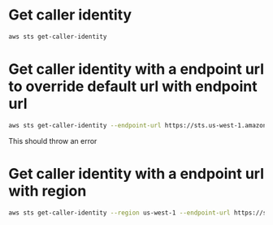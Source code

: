 # Get caller identity
```sh
aws sts get-caller-identity
```

# Get caller identity with a endpoint url to override default url with endpoint url
```sh
aws sts get-caller-identity --endpoint-url https://sts.us-west-1.amazonaws.com
```
This should throw an error

# Get caller identity with a endpoint url with region
```sh
aws sts get-caller-identity --region us-west-1 --endpoint-url https://sts.us-west-1.amazonaws.com
```